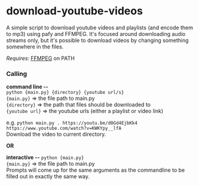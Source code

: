 # download-youtube-videos
A simple script to download youtube videos and playlists (and encode them to mp3) using pafy and FFMPEG. It's focused around downloading audio streams only, but it's possible to download videos by changing something somewhere in the files.
  
*Requires:* [FFMPEG](https://ffmpeg.org/download.html) on PATH  
  
### Calling
**command line --**  
``python {main.py} {directory} {youtube url/s}``  
``{main.py}`` => the file path to main.py  
``{directory}`` => the path that files should be downloaded to  
``{youtube url}`` => the youtube urls (either a playlist or video link)  

e.g. ``python main.py . https://youtu.be/d0Gd4EjbKk4 https://www.youtube.com/watch?v=KWKYpy__lfA ``  
Download the video to current directory.  

**OR**  

**interactive --**
``python {main.py}``  
``{main.py}`` => the file path to main.py   
Prompts will come up for the same arguments as the commandline to be filled out in exactly the same way.  


